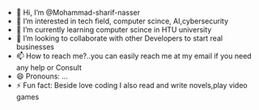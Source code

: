 - 👋 Hi, I’m @Mohammad-sharif-nasser
- 👀 I’m interested in tech field, computer scince, AI,cybersecurity
- 🌱 I’m currently learning computer scince in HTU university
- 💞️ I’m looking to collaborate with other Developers to start real businesses
- 📫 How to reach me?..you can easily reach me at my email if you need any help or Consult
- 😄 Pronouns: ...
- ⚡ Fun fact: Beside love coding I also read and write novels,play video games

<!---
Mohammad-sharif-nasser/Mohammad-sharif-nasser is a ✨ special ✨ repository because its `README.md` (this file) appears on your GitHub profile.
You can click the Preview link to take a look at your changes.
--->
